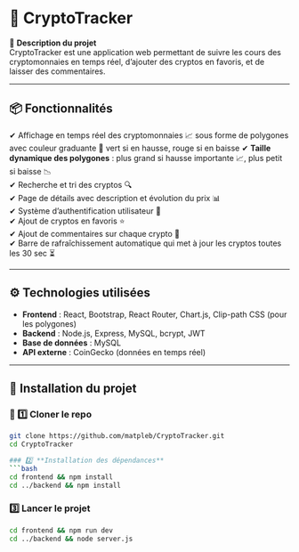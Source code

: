 # 🚀 CryptoTracker

📌 **Description du projet**  
CryptoTracker est une application web permettant de suivre les cours des cryptomonnaies en temps réel, d’ajouter des cryptos en favoris, et de laisser des commentaires.  

---

## 📦 Fonctionnalités
✔ Affichage en temps réel des cryptomonnaies 📈 sous forme de polygones avec couleur graduante 🔷 vert si en hausse, rouge si en baisse
✔ **Taille dynamique des polygones** : plus grand si hausse importante 📈, plus petit si baisse 📉  
✔ Recherche et tri des cryptos 🔍  
✔ Page de détails avec description et évolution du prix 📊  
✔ Système d’authentification utilisateur 🔐  
✔ Ajout de cryptos en favoris ⭐  
✔ Ajout de commentaires sur chaque crypto 💬  
✔ Barre de rafraîchissement automatique qui met à jour les cryptos toutes les 30 sec ⏳

---

## ⚙️ Technologies utilisées
- **Frontend** : React, Bootstrap, React Router, Chart.js, Clip-path CSS (pour les polygones) 
- **Backend** : Node.js, Express, MySQL, bcrypt, JWT  
- **Base de données** : MySQL  
- **API externe** : CoinGecko (données en temps réel)

---

## 🚀 Installation du projet

### 🔹 1️⃣ Cloner le repo
```bash
git clone https://github.com/matpleb/CryptoTracker.git
cd CryptoTracker

### 2️⃣ **Installation des dépendances**  
```bash
cd frontend && npm install
cd ../backend && npm install
```

### 3️⃣ **Lancer le projet**  
```bash
cd frontend && npm run dev
cd ../backend && node server.js
```

